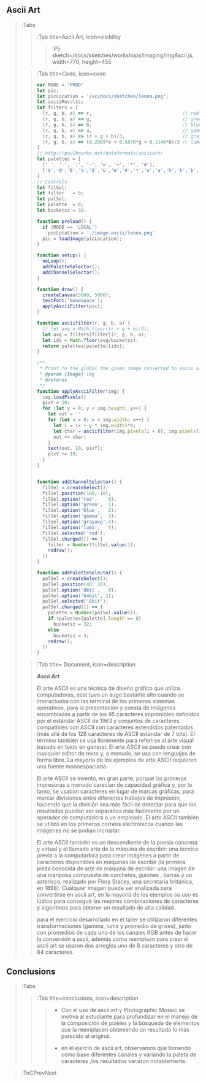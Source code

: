 ## Ascii Art

> :Tabs
> > :Tab title=Ascii Art, icon=visibility
> > > :P5 sketch=/docs/sketches/workshops/imaging/imgAscii.js, width=770, height=455
>
> > :Tab title=Code, icon=code
> >
> > ```js | imgAscii.js
> > var MODE = 'PROD'
> > let pic;
> > let picLocation = '/vc/docs/sketches/lenna.png';
> > let asciiResults;
> > let filters = [
> >   (r, g, b, a) => r,                                 // red
> >   (r, g, b, a) => g,                                 // green
> >   (r, g, b, a) => b,                                 // blue
> >   (r, g, b, a) => a,                                 // gamma
> >   (r, g, b, a) => (r + g + b)/3,                     // gray
> >   (r, g, b, a) => (0.2989*r + 0.5870*g + 0.1140*b)/3 // luma
> > ]
> > // http://paulbourke.net/dataformats/asciiart/
> > let palettes = [
> >   [' ', '.', ':', '-', '=', '+', '*', '#'],
> >   ['$','@','B','%','8','&','W','#','*','o','a','h','k','b','d','p','m','Z','O','0','Q','L','C','J',> > 'U','Y','X','z','c','v','u','n','r','j','f','t','/','|','(',')','1','{','}','[',']','?','-','_','> > +','~','<','>','i','!','l',';',':',',','"','^','`','\'','.',' '].reverse()
> > ]
> > // Controls
> > let filSel;
> > let filter   = 0;
> > let palSel;
> > let palette  = 0;
> > let bucketsz = 32;
> > 
> > function preload() {
> >   if (MODE == 'LOCAL')
> >     picLocation = './image-ascii/lenna.png'
> >   pic = loadImage(picLocation);
> > }
> > 
> > function setup() {
> >   noLoop();
> >   addPaletteSelector();
> >   addChannelSelector();
> > }
> > 
> > function draw() {
> >   createCanvas(5000, 5000);
> >   textFont('monospace');
> >   applyAsciiFilter(pic);
> > }
> > 
> > function asciifilter(r, g, b, a) {
> >   // let avg = Math.floor((r + g + b)/3);
> >   let avg = filters[filter](r, g, b, a);
> >   let idx = Math.floor(avg/bucketsz);
> >   return palettes[palette][idx];
> > }
> > 
> > /**
> >  * Print to the global the given image converted to ascii art.
> >  * @param {Image} img 
> >  * @returns 
> >  */
> > function applyAsciiFilter(img) {
> >   img.loadPixels()
> >   pixY = 10;
> >   for (let y = 0; y < img.height; y++) {
> >     let out = ''
> >     for (let x = 0; x < img.width; x++) {
> >       let i = (x + y * img.width)*4;
> >       let char = asciifilter(img.pixels[i + 0], img.pixels[i + 1], img.pixels[i + 2], img.pixels[i > > + 3]);
> >       out += char;
> >     }
> >     text(out, 10, pixY);
> >     pixY += 10;
> >   }
> > }
> > 
> > 
> > function addChannelSelector() {
> >   filSel = createSelect();
> >   filSel.position(100, 10);
> >   filSel.option('red',    0);
> >   filSel.option('green',  1);
> >   filSel.option('blue',   2);
> >   filSel.option('gamma',  3);
> >   filSel.option('grayavg',4);
> >   filSel.option('luma',   5);
> >   filSel.selected('red');
> >   filSel.changed(() => {
> >     filter = Number(filSel.value());
> >     redraw();
> >   })
> > }
> > 
> > function addPaletteSelector() {
> >   palSel = createSelect();
> >   palSel.position(40, 10);
> >   palSel.option('8bit',   0);
> >   palSel.option('64bit', 1);
> >   palSel.selected('8bit');
> >   palSel.changed(() => {
> >     palette = Number(palSel.value());
> >     if (palettes[palette].length == 8)
> >       bucketsz = 32;
> >     else 
> >       bucketsz = 4;
> >     redraw();
> >   })
> > }
> > ```
>
> > :Tab title= Document, icon=description
>> 
>>  ***Ascii Art*** 
>> 
>> El arte ASCII es una técnica de diseño gráfico que utiliza computadoras, este tuvo un auge bastante alto cuando se interactuaba con las terminal de los primeros sistemas operativos,
>> para la presentación y consta de imágenes ensambladas a partir de los 95 caracteres imprimibles definidos por el estándar ASCII de 1963 y conjuntos de caracteres compatibles con ASCII 
>> con caracteres extendidos patentados (más allá de los 128 caracteres de ASCII estándar de 7 bits). El término también se usa libremente para referirse al arte visual basado en texto en 
>> general. El arte ASCII se puede crear con cualquier editor de texto y, a menudo, se usa con lenguajes de forma libre. La mayoría de los ejemplos de arte ASCII requieren una fuente 
>> monoespaciada.
>>
>> El arte ASCII se inventó, en gran parte, porque las primeras impresoras a menudo carecían de capacidad gráfica y, por lo tanto, se usaban caracteres en lugar de marcas gráficas, para
>> marcar divisiones entre diferentes trabajos de impresión, haciendo que la división sea más fácil de detectar para que los resultados puedan ser separados más fácilmente por un operador 
>> de computadora o un empleado. El arte ASCII también se utilizó en los primeros correos electrónicos cuando las imágenes no se podían incrustar.
>>
>> El arte ASCII también es un descendiente de la poesía concreta y virtual y el llamado arte de la máquina de escribir: una técnica previa a la computadora para crear imágenes a partir de 
>> caracteres disponibles en máquinas de escribir (la primera pieza conocida de arte de máquina de escribir: una imagen de una mariposa compuesta de corchetes, guiones , barras y un 
>> asterisco, realizado por Flora Stacey, una secretaria británica, en 1898). Cualquier imagen puede ser analizada para convertirse en ascii art, en la mayoría de los ejemplos su uso es 
>> lúdico para conseguir las mejores combinaciones de caracteres y algoritmos para obtener un resultado de alta calidad.
>>
>> para el ejercicio desarrollado en el taller se utilizaron diferentes transformaciones (gamma, luma y promedio de grises), junto con promedios de cada uno de los canales RGB antes de 
>> hacer la conversión a ascii, además como reemplazo para crear él ascii art se usaron dos arreglos uno de 8 caracteres y otro de 64 caracteres.
>
## Conclusions

> :Tabs
> > :Tab title=conclusions, icon=description
> > >- Con el uso de ascii art y Photographic Mosaic se motiva al estudiante para profundizar en el manejo de la composición de píxeles y la búsqueda de elementos que la reemplacen obteniendo un resultado lo más parecido al original.
> > > 
> > >- en él ejerció de ascii art, observamos que tomando como base diferentes canales y variando la paleta de caracteres ,los resultados variaron notablemente.
> > >

> :ToCPrevNext